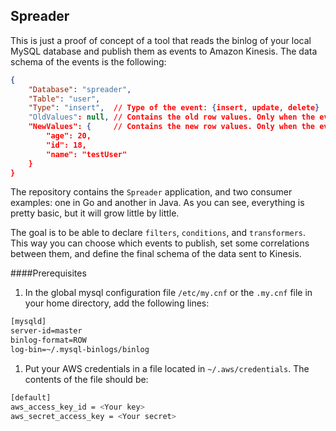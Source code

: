 ## Spreader
This is just a proof of concept of a tool that reads the binlog of your local MySQL database and publish them as events to Amazon Kinesis.
The data schema of the events is the following: 
```json
{
    "Database": "spreader",
    "Table": "user",
    "Type": "insert",  // Type of the event: {insert, update, delete}
    "OldValues": null, // Contains the old row values. Only when the event type is {update, delete} 
    "NewValues": {     // Contains the new row values. Only when the event type is {update, insert}
        "age": 20,
        "id": 18,
        "name": "testUser"
    }
}
```

The repository contains the `Spreader` application, and two consumer examples: one in Go and another in Java. 
As you can see, everything is pretty basic, but it will grow little by little.

The goal is to be able to declare `filters`, `conditions`, and `transformers`. This way you can choose which events to publish, set some
correlations between them, and define the final schema of the data sent to Kinesis.

####Prerequisites

1. In the global mysql configuration file `/etc/my.cnf` or the `.my.cnf` file in your home directory, add the following lines:
```sh
[mysqld]
server-id=master
binlog-format=ROW
log-bin=~/.mysql-binlogs/binlog
```
1. Put your AWS credentials in a file located in `~/.aws/credentials`. The contents of the file should be:
```sh
[default]
aws_access_key_id = <Your key>
aws_secret_access_key = <Your secret>
```
